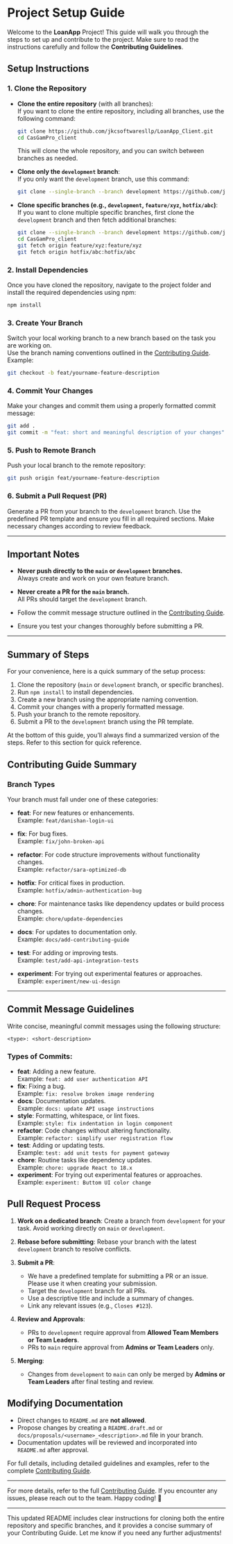 

# Project Setup Guide

Welcome to the **LoanApp** Project! This guide will walk you through the steps to set up and contribute to the project. Make sure to read the instructions carefully and follow the **Contributing Guidelines**.


## Setup Instructions

### 1. **Clone the Repository**

- **Clone the entire repository** (with all branches):  
   If you want to clone the entire repository, including all branches, use the following command:
   ```bash
   git clone https://github.com/jkcsoftwaresllp/LoanApp_Client.git
   cd CasGamPro_client
   ```
   This will clone the whole repository, and you can switch between branches as needed.

- **Clone only the `development` branch**:  
   If you only want the `development` branch, use this command:
   ```bash
   git clone --single-branch --branch development https://github.com/jkcsoftwaresllp/LoanApp_Client.git
   ```

- **Clone specific branches (e.g., `development`, `feature/xyz`, `hotfix/abc`)**:  
   If you want to clone multiple specific branches, first clone the `development` branch and then fetch additional branches:
   ```bash
   git clone --single-branch --branch development https://github.com/jkcsoftwaresllp/LoanApp_Client.git
   cd CasGamPro_client
   git fetch origin feature/xyz:feature/xyz
   git fetch origin hotfix/abc:hotfix/abc
   ```

### 2. **Install Dependencies**
   Once you have cloned the repository, navigate to the project folder and install the required dependencies using npm:
   ```bash
   npm install
   ```

### 3. **Create Your Branch**
   Switch your local working branch to a new branch based on the task you are working on.  
   Use the branch naming conventions outlined in the [Contributing Guide](#contributing). Example:
   ```bash
   git checkout -b feat/yourname-feature-description
   ```

### 4. **Commit Your Changes**
   Make your changes and commit them using a properly formatted commit message:
   ```bash
   git add .
   git commit -m "feat: short and meaningful description of your changes"
   ```

### 5. **Push to Remote Branch**
   Push your local branch to the remote repository:
   ```bash
   git push origin feat/yourname-feature-description
   ```

### 6. **Submit a Pull Request (PR)**
   Generate a PR from your branch to the `development` branch. Use the predefined PR template and ensure you fill in all required sections. Make necessary changes according to review feedback.

---

## Important Notes

- **Never push directly to the `main` or `development` branches.**  
  Always create and work on your own feature branch.

- **Never create a PR for the `main` branch.**  
  All PRs should target the `development` branch.

- Follow the commit message structure outlined in the [Contributing Guide](#contributing).

- Ensure you test your changes thoroughly before submitting a PR.

---

## Summary of Steps

For your convenience, here is a quick summary of the setup process:

1. Clone the repository (`main` or `development` branch, or specific branches).  
2. Run `npm install` to install dependencies.  
3. Create a new branch using the appropriate naming convention.  
4. Commit your changes with a properly formatted message.  
5. Push your branch to the remote repository.  
6. Submit a PR to the `development` branch using the PR template.

At the bottom of this guide, you’ll always find a summarized version of the steps. Refer to this section for quick reference.



## Contributing Guide Summary


### Branch Types

Your branch must fall under one of these categories:

- **feat**: For new features or enhancements.  
  Example: `feat/danishan-login-ui`

- **fix**: For bug fixes.  
  Example: `fix/john-broken-api`

- **refactor**: For code structure improvements without functionality changes.  
  Example: `refactor/sara-optimized-db`

- **hotfix**: For critical fixes in production.  
  Example: `hotfix/admin-authentication-bug`

- **chore**: For maintenance tasks like dependency updates or build process changes.  
  Example: `chore/update-dependencies`

- **docs**: For updates to documentation only.  
  Example: `docs/add-contributing-guide`

- **test**: For adding or improving tests.  
  Example: `test/add-api-integration-tests`

- **experiment**: For trying out experimental features or approaches.  
  Example: `experiment/new-ui-design`

---

## Commit Message Guidelines

Write concise, meaningful commit messages using the following structure:

```plaintext
<type>: <short-description>
```

### Types of Commits:

- **feat**: Adding a new feature.  
  Example: `feat: add user authentication API`
- **fix**: Fixing a bug.  
  Example: `fix: resolve broken image rendering`
- **docs**: Documentation updates.  
  Example: `docs: update API usage instructions`
- **style**: Formatting, whitespace, or lint fixes.  
  Example: `style: fix indentation in login component`
- **refactor**: Code changes without altering functionality.  
  Example: `refactor: simplify user registration flow`
- **test**: Adding or updating tests.  
  Example: `test: add unit tests for payment gateway`
- **chore**: Routine tasks like dependency updates.  
  Example: `chore: upgrade React to 18.x`
- **experiment**: For trying out experimental features or approaches.  
  Example: `experiment: Buttom UI color change`

## Pull Request Process

1. **Work on a dedicated branch**: Create a branch from `development` for your task. Avoid working directly on `main` or `development`.
2. **Rebase before submitting**: Rebase your branch with the latest `development` branch to resolve conflicts.
3. **Submit a PR**:

   - We have a predefined template for submitting a PR or an issue. Please use it when creating your submission.
   - Target the `development` branch for all PRs.
   - Use a descriptive title and include a summary of changes.
   - Link any relevant issues (e.g., `Closes #123`).

4. **Review and Approvals**:

   - PRs to `development` require approval from **Allowed Team Members or Team Leaders**.
   - PRs to `main` require approval from **Admins or Team Leaders** only.

5. **Merging**:
   - Changes from `development` to `main` can only be merged by **Admins or Team Leaders** after final testing and review.

## Modifying Documentation

- Direct changes to `README.md` are **not allowed**.
- Propose changes by creating a `README.draft.md` or `docs/proposals/<username>_<description>.md` file in your branch.
- Documentation updates will be reviewed and incorporated into `README.md` after approval.


For full details, including detailed guidelines and examples, refer to the complete [Contributing Guide](CONTRIBUTING.md).

---

For more details, refer to the full [Contributing Guide](CONTRIBUTING.md). If you encounter any issues, please reach out to the team. Happy coding! 🎉

---

This updated README includes clear instructions for cloning both the entire repository and specific branches, and it provides a concise summary of your Contributing Guide. Let me know if you need any further adjustments!